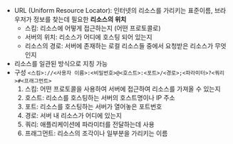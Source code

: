 - URL (Uniform Resource Locator): 인터넷의 리소스를 가리키는 표준이름, 브라우저가 정보를 찾는데 필요한 **리소스의 위치**
	- 스킴: 리소스에 어떻게 접근하는지 (어떤 프로토콜로)
	- 서버의 위치: 리소스가 어디에 호스팅 되어 있는지
	- 리소스의 경로: 서버에 존재하는 로컬 리소스들 중에서 요청받은 리소스가 무엇인지
- 리소스를 일관된 방식으로 지칭 가능
- 구성 `<스킴>://<사용자 이름>:<비밀번호>@<호스트>:<포트>/<경로>;<파라미터>?<쿼리>#<프래그먼트>`
	1. 스킴: 어떤 프로토콜을 사용하여 서버에 접근하여 리소스를 가져올 수 있는지
	2. 호스트: 리소스를 호스팅하는 서버의 호스트명이나 IP 주소
	3. 포트: 리소스를 호스팅하는 서버가 열어놓은 포트번호
	4. 경로: 서버 내 리소스가 어디에 있는지
	5. 쿼리: 애플리케이션에 파라미터를 전달하는데 사용
	6. 프래그먼트: 리소스의 조각이나 일부분을 가리키는 이름
